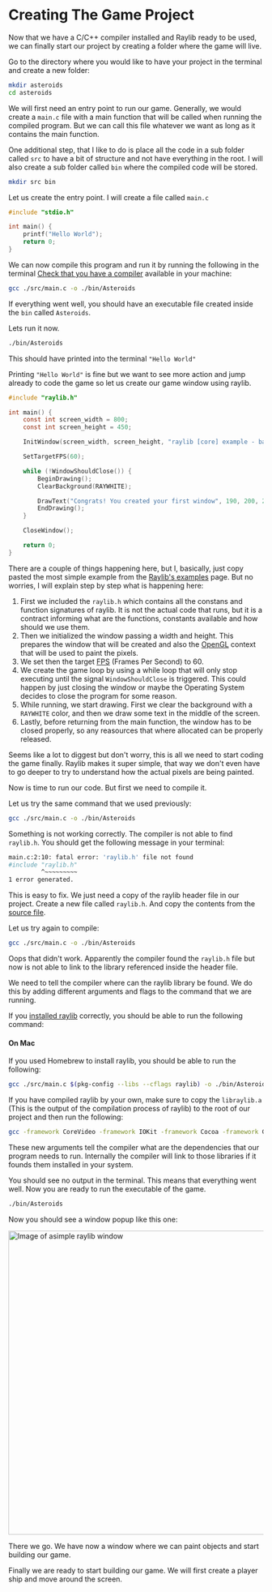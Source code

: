 # Creating The Game Project

Now that we have a C/C++ compiler installed and Raylib ready to be used, we
can finally start our project by creating a folder where the game will live.

Go to the directory where you would like to have your project in the terminal
and create a new folder:

```bash
mkdir asteroids
cd asteroids
```

We will first need an entry point to run our game. Generally, we would create
a `main.c` file with a main function that will be called when
running the compiled program. But we can call this file whatever we want as
long as it contains the main function.

One additional step, that I like to do is place all the code in a sub folder
called `src` to have a bit of structure and not have everything in
the root. I will also create a sub folder called `bin` where the
compiled code will be stored.

```bash
mkdir src bin
```

Let us create the entry point. I will create a file called <code>main.c</code>

```c
#include "stdio.h"

int main() {
    printf("Hello World");
    return 0;
}
```

We can now compile this program and run it by running the following in the
terminal [Check that you have a compiler](/guides/build-asteroids-in-c-with-raylib/setup-environment) available in your machine:

```bash
gcc ./src/main.c -o ./bin/Asteroids
```

If everything went well, you should have an executable file created inside the
`bin` called `Asteroids`.

Lets run it now.

```bash
./bin/Asteroids
```

This should have printed into the terminal `"Hello World"`

Printing `"Hello World"` is fine but we want to see more action and jump already
to code the game so let us create our game window using raylib.

```c
#include "raylib.h"

int main() {
    const int screen_width = 800;
    const int screen_height = 450;

    InitWindow(screen_width, screen_height, "raylib [core] example - basic window");

    SetTargetFPS(60);

    while (!WindowShouldClose()) {
        BeginDrawing();
        ClearBackground(RAYWHITE);

        DrawText("Congrats! You created your first window", 190, 200, 20, LIGHTGRAY);
        EndDrawing();
    }

    CloseWindow();

    return 0;
}
```

There are a couple of things happening here, but I, basically, just copy
pasted the most simple example from the [Raylib's examples](https://www.raylib.com/examples.html)
page. But no worries, I will explain step by step what is happening here:

1. First we included the `raylib.h` which contains all the constans
   and function signatures of raylib. It is not the actual code that runs, but
   it is a contract informing what are the functions, constants available and
   how should we use them.
2. Then we initialized the window passing a width and height. This prepares the
   window that will be created and also the [OpenGL](https://www.opengl.org/) context that
   will be used to paint the pixels.
3. We set then the target [FPS](https://en.wikipedia.org/wiki/Frame_rate) (Frames Per Second) to 60.
4. We create the game loop by using a while loop that will only stop executing
   until the signal `WindowShouldClose` is triggered. This could
   happen by just closing the window or maybe the Operating System decides to
   close the program for some reason.
5. While running, we start drawing. First we clear the background with a
   `RAYWHITE` color, and then we draw some text in the middle of the
   screen.
6. Lastly, before returning from the main function, the window has to be closed
   properly, so any reasources that where allocated can be properly released.

Seems like a lot to diggest but don't worry, this is all we need to start
coding the game finally. Raylib makes it super simple, that way we don't even
have to go deeper to try to understand how the actual pixels are being
painted.

Now is time to run our code. But first we need to compile it.

Let us try the same command that we used previously:

```bash
gcc ./src/main.c -o ./bin/Asteroids
```

Something is not working correctly. The compiler is not able to find
`raylib.h`. You should get the following message in your terminal:

```bash
main.c:2:10: fatal error: 'raylib.h' file not found
#include "raylib.h"
         ^~~~~~~~~~
1 error generated.
```

This is easy to fix. We just need a copy of the raylib header file in our project.
Create a new file called `raylib.h`. And copy the contents from the [source file](https://github.com/raysan5/raylib/blob/master/src/raylib.h).

Let us try again to compile:

```bash
gcc ./src/main.c -o ./bin/Asteroids
```

Oops that didn't work. Apparently the compiler found the `raylib.h` file but now
is not able to link to the library referenced inside the header file.

We need to tell the compiler where can the raylib library be found. We do this by adding 
different arguments and flags to the command that we are running.

If you [installed raylib](/guides/my-game-engines-notes/raylib-installation) correctly, you should be able to run the following command:

#### On Mac

If you used Homebrew to install raylib, you should be able to run the following:

```bash
gcc ./src/main.c $(pkg-config --libs --cflags raylib) -o ./bin/Asteroids
```

If you have compiled raylib by your own, make sure to copy the `libraylib.a` (This is the output of the compilation process of raylib) to the root of our project and then run the following:

```bash
gcc -framework CoreVideo -framework IOKit -framework Cocoa -framework GLUT -framework OpenGL libraylib.a ./src/main.c -o ./bin/Asteroids
```

These new arguments tell the compiler what are the dependencies that our program needs to run. Internally the compiler will link to those libraries if it founds them installed in your system.

You should see no output in the terminal. This means that everything went well. Now you are ready to run the executable of the game.

```bash
./bin/Asteroids
```

Now you should see a window popup like this one:

<img src="https://fly.storage.tigris.dev/cmc-bucket/images/raylib_create_window.png" alt="Image of asimple raylib window" width="600" />

There we go. We have now a window where we can paint objects and start building our game.

Finally we are ready to start building our game. We will first create a player ship and move around the screen.
